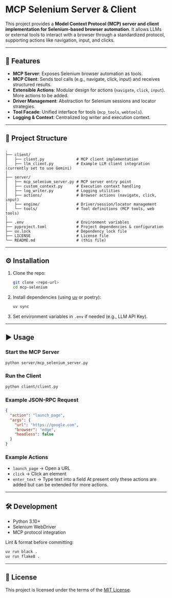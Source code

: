 # MCP Selenium Server & Client

This project provides a **Model Context Protocol (MCP) server and client implementation for Selenium-based browser automation**. It allows LLMs or external tools to interact with a browser through a standardized protocol, supporting actions like navigation, input, and clicks.

---

## 🚀 Features
- **MCP Server**: Exposes Selenium browser automation as tools.
- **MCP Client**: Sends tool calls (e.g., navigate, click, input) and receives structured results.
- **Extensible Actions**: Modular design for actions (`navigate`, `click`, `input`). More actions to be added.
- **Driver Management**: Abstraction for Selenium sessions and locator strategies.
- **Tool Facade**: Unified interface for tools (`mcp_tools`, `webtools`).
- **Logging & Context**: Centralized log writer and execution context.

---

## 📂 Project Structure
```
.
├── client/
│   ├── client.py              # MCP client implementation
│   ├── llm_client.py          # Example LLM client integration (currently set to use Gemini)
│
├── server/
│   ├── mcp_selenium_server.py # MCP server entry point
│   ├── custom_context.py      # Execution context handling
│   ├── log_writer.py          # Logging utilities
│   ├── actions/               # Browser actions (navigate, click, input)
│   ├── engine/                # Driver/session/locator management
│   └── tools/                 # Tool definitions (MCP tools, web tools)
│
├── .env                       # Environment variables
├── pyproject.toml             # Project dependencies & configuration
├── uv.lock                    # Dependency lock file
├── LICENSE                    # License file
└── README.md                  # (this file)
```

---

## ⚙️ Installation

1. Clone the repo:
   ```bash
   git clone <repo-url>
   cd mcp-selenium
   ```

2. Install dependencies (using [uv](https://github.com/astral-sh/uv) or poetry):
   ```bash
   uv sync
   ```

3. Set environment variables in `.env` if needed (e.g., LLM API Key).

---

## ▶️ Usage

### Start the MCP Server
```bash
python server/mcp_selenium_server.py
```

### Run the Client
```bash
python client/client.py
```

### Example JSON-RPC Request
```json
{
  "action": "launch_page",
  "args": {
    "url": "https://google.com",
    "browser": "edge",
    "headless": false
  }
}
```

### Example Actions
- `launch_page` → Open a URL
- `click` → Click an element
- `enter_text` → Type text into a field
At present only these actions are added but can be extended for more actions.
---

## 🛠 Development
- Python 3.10+
- Selenium WebDriver
- MCP protocol integration

Lint & format before committing:
```bash
uv run black .
uv run flake8 .
```

---

## 📜 License
This project is licensed under the terms of the [MIT License](LICENSE).

